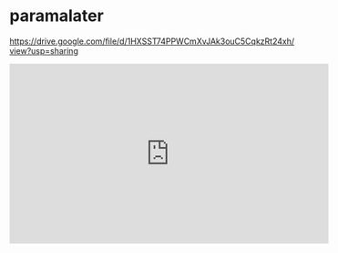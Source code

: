 # paramalater


https://drive.google.com/file/d/1HXSST74PPWCmXvJAk3ouC5CqkzRt24xh/view?usp=sharing

<iframe width="560" height="315" src="https://www.youtube.com/embed/0zSM-BJ7_qs" title="YouTube video player" frameborder="0" allow="accelerometer; autoplay; clipboard-write; encrypted-media; gyroscope; picture-in-picture; web-share" allowfullscreen></iframe>
